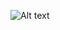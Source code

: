 ![Alt text]([URL_to_image](https://github.com/mahek-2606/CodeAlpha_Age_Calculator/blob/main/output.png?raw=true))

